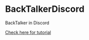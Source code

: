 # BackTalkerDiscord
BackTalker in Discord

[Check here for tutorial](https://realpython.com/how-to-make-a-discord-bot-python/)